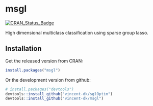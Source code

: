 # msgl

[![CRAN_Status_Badge](http://www.r-pkg.org/badges/version/msgl)](http://cran.r-project.org/package=msgl)

High dimensional multiclass classification using sparse group lasso.

## Installation

Get the released version from CRAN:

```R
install.packages("msgl")
```

Or the development version from github:

```R
# install.packages("devtools")
devtools::install_github("vincent-dk/sglOptim")
devtools::install_github("vincent-dk/msgl")
```
